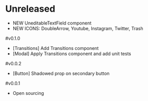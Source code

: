 # Unreleased
- NEW UneditableTextField component
- NEW ICONS: DoubleArrow, Youtube, Instagram, Twitter, Trash

#v0.1.0
- [Transitions] Add Transitions component
- [Modal] Apply Transitions component and add unit tests

#v0.0.2
- [Button] Shadowed prop on secondary button

#v0.0.1
- Open sourcing
